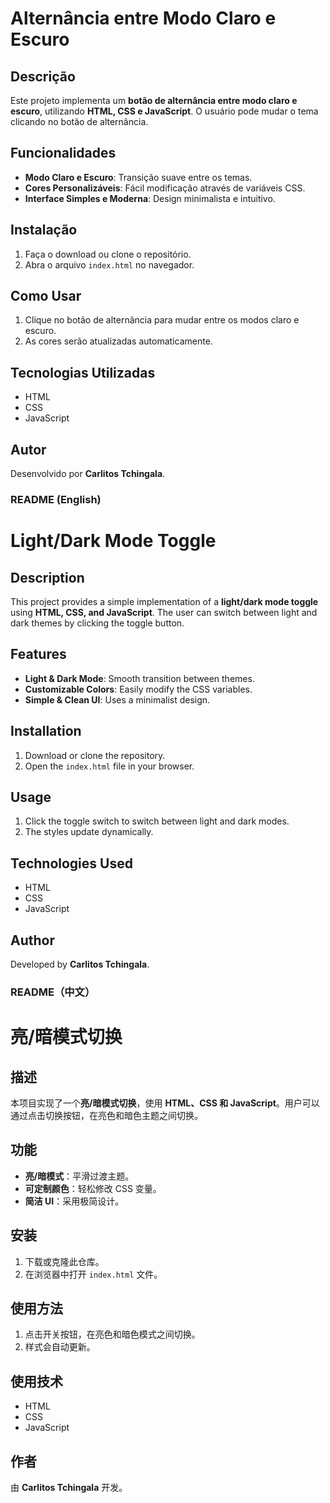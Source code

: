 # Alternância entre Modo Claro e Escuro  

## Descrição  
Este projeto implementa um **botão de alternância entre modo claro e escuro**, utilizando **HTML, CSS e JavaScript**. O usuário pode mudar o tema clicando no botão de alternância.  

## Funcionalidades  
- **Modo Claro e Escuro**: Transição suave entre os temas.  
- **Cores Personalizáveis**: Fácil modificação através de variáveis CSS.  
- **Interface Simples e Moderna**: Design minimalista e intuitivo.  

## Instalação  
1. Faça o download ou clone o repositório.  
2. Abra o arquivo `index.html` no navegador.  

## Como Usar  
1. Clique no botão de alternância para mudar entre os modos claro e escuro.  
2. As cores serão atualizadas automaticamente.  

## Tecnologias Utilizadas  
- HTML  
- CSS  
- JavaScript  

## Autor  
Desenvolvido por **Carlitos Tchingala**.

### README (English)

# Light/Dark Mode Toggle

## Description
This project provides a simple implementation of a **light/dark mode toggle** using **HTML, CSS, and JavaScript**. The user can switch between light and dark themes by clicking the toggle button.

## Features
- **Light & Dark Mode**: Smooth transition between themes.
- **Customizable Colors**: Easily modify the CSS variables.
- **Simple & Clean UI**: Uses a minimalist design.

## Installation
1. Download or clone the repository.
2. Open the `index.html` file in your browser.

## Usage
1. Click the toggle switch to switch between light and dark modes.
2. The styles update dynamically.

## Technologies Used
- HTML
- CSS
- JavaScript

## Author
Developed by **Carlitos Tchingala**.

### README（中文）

# 亮/暗模式切换

## 描述
本项目实现了一个**亮/暗模式切换**，使用 **HTML、CSS 和 JavaScript**。用户可以通过点击切换按钮，在亮色和暗色主题之间切换。

## 功能
- **亮/暗模式**：平滑过渡主题。
- **可定制颜色**：轻松修改 CSS 变量。
- **简洁 UI**：采用极简设计。

## 安装
1. 下载或克隆此仓库。
2. 在浏览器中打开 `index.html` 文件。

## 使用方法
1. 点击开关按钮，在亮色和暗色模式之间切换。
2. 样式会自动更新。

## 使用技术
- HTML
- CSS
- JavaScript

## 作者
由 **Carlitos Tchingala** 开发。

